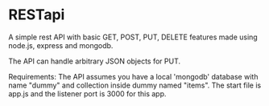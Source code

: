 # RESTapi
A simple rest API with basic GET, POST, PUT, DELETE features made using node.js, express and mongodb.

The API can handle arbitrary JSON objects for PUT.

Requirements:
The API assumes you have a local 'mongodb' database with name "dummy" and collection inside dummy named "items".
The start file is app.js and the listener port is 3000 for this app.


